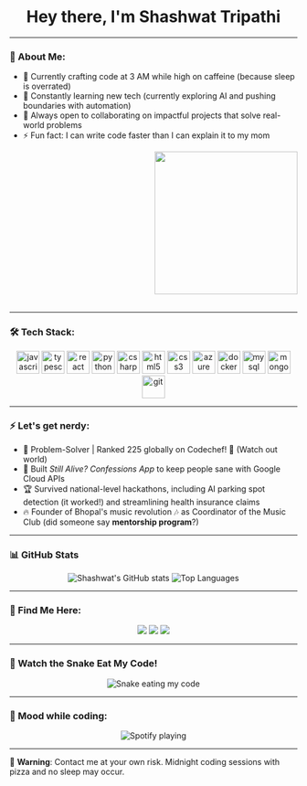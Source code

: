 <h1 align="center">Hey there, I'm Shashwat Tripathi</h1>

---

<div align="left">
  <h3>🚀 About Me:</h3>
  <ul>
    <li>🔭 Currently crafting code at 3 AM while high on caffeine (because sleep is overrated)</li>
    <li>🌱 Constantly learning new tech (currently exploring AI and pushing boundaries with automation)</li>
    <li>👯 Always open to collaborating on impactful projects that solve real-world problems</li>
    <li>⚡ Fun fact: I can write code faster than I can explain it to my mom</li>
  </ul>
</div>

<div align="right">
  <img src="https://i.giphy.com/media/v1.Y2lkPTc5MGI3NjExdnY5d2gxN2pkYnd4eG5wbWk4bnhtMXdhYXl1c2Vla3BzNDAwcnpnNCZlcD12MV9pbnRlcm5hbF9naWZfYnlfaWQmY3Q9Zw/3oriO7A7bt1wsEP4cw/giphy.gif" width="250" />
</div>

<br clear="both" />

---

### 🛠️ Tech Stack:

<p align="center">
  <!-- Add all relevant tech stack icons -->
  <img src="https://cdn.jsdelivr.net/gh/devicons/devicon/icons/javascript/javascript-original.svg" height="40" alt="javascript" />
  <img src="https://cdn.jsdelivr.net/gh/devicons/devicon/icons/typescript/typescript-original.svg" height="40" alt="typescript" />
  <img src="https://cdn.jsdelivr.net/gh/devicons/devicon/icons/react/react-original.svg" height="40" alt="react" />
  <img src="https://cdn.jsdelivr.net/gh/devicons/devicon/icons/python/python-original.svg" height="40" alt="python" />
  <img src="https://cdn.jsdelivr.net/gh/devicons/devicon/icons/csharp/csharp-original.svg" height="40" alt="csharp" />
  <img src="https://cdn.jsdelivr.net/gh/devicons/devicon/icons/html5/html5-original.svg" height="40" alt="html5" />
  <img src="https://cdn.jsdelivr.net/gh/devicons/devicon/icons/css3/css3-original.svg" height="40" alt="css3" />
  <img src="https://cdn.jsdelivr.net/gh/devicons/devicon/icons/azure/azure-original.svg" height="40" alt="azure" />
  <img src="https://cdn.jsdelivr.net/gh/devicons/devicon/icons/docker/docker-original.svg" height="40" alt="docker" />
  <img src="https://cdn.jsdelivr.net/gh/devicons/devicon/icons/mysql/mysql-original.svg" height="40" alt="mysql" />
  <img src="https://cdn.jsdelivr.net/gh/devicons/devicon/icons/mongodb/mongodb-original.svg" height="40" alt="mongodb" />
  <img src="https://cdn.jsdelivr.net/gh/devicons/devicon/icons/git/git-original.svg" height="40" alt="git" />
</p>

---

### ⚡ Let's get nerdy:

- 🧠 Problem-Solver | Ranked 225 globally on Codechef! 💪 (Watch out world)
- 🤖 Built *Still Alive? Confessions App* to keep people sane with Google Cloud APIs
- 🏆 Survived national-level hackathons, including AI parking spot detection (it worked!) and streamlining health insurance claims
- 🔥 Founder of Bhopal's music revolution 🎶 as Coordinator of the Music Club (did someone say **mentorship program**?)

---

### 📊 GitHub Stats

<div align="center">
  <img src="https://github-readme-stats.vercel.app/api?username=Shashwattripathi23&show_icons=true&theme=radical" alt="Shashwat's GitHub stats" />
  <img src="https://github-readme-stats.vercel.app/api/top-langs/?username=Shashwattripathi23&layout=compact&theme=radical" alt="Top Languages" />
</div>

---

### 💬 Find Me Here:

<p align="center">
  <a href="https://linkedin.com/in/shashwattripathi23" target="_blank"><img src="https://img.shields.io/badge/LinkedIn-0077B5?style=for-the-badge&logo=linkedin&logoColor=white" /></a>
  <a href="mailto:shashwat@example.com"><img src="https://img.shields.io/badge/Gmail-D14836?style=for-the-badge&logo=gmail&logoColor=white" /></a>
  <a href="https://instagram.com/shashwattripathi23" target="_blank"><img src="https://img.shields.io/badge/Instagram-E4405F?style=for-the-badge&logo=instagram&logoColor=white" /></a>
</p>

---

### 🐍 Watch the Snake Eat My Code!

<p align="center">
  <img src="https://raw.githubusercontent.com/Shashwattripathi23/Shashwattripathi23/output/snake.svg" alt="Snake eating my code" />
</p>

---

### 🎵 Mood while coding:

<p align="center">
  <img src="https://spotify-github-profile.vercel.app/api/view?uid=your_spotify_uid&cover_image=true&theme=default" alt="Spotify playing" />
</p>

---

👾 **Warning**: Contact me at your own risk. Midnight coding sessions with pizza and no sleep may occur.
